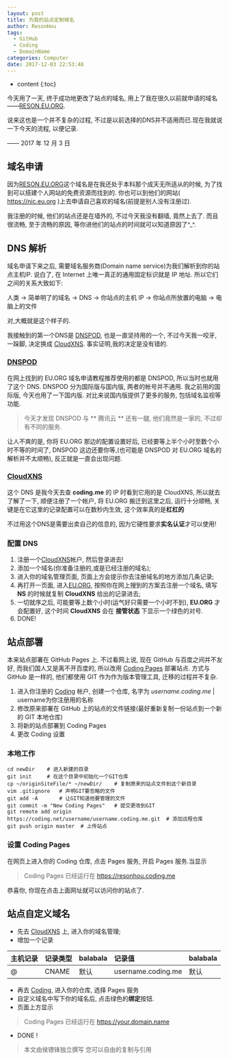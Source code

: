 ```yaml
---
layout: post
title: 为我的站点定制域名
author: ResonHou
tags:
  - GitHub
  - Coding
  - DomainName
categories: Computer
date: 2017-12-03 22:53:48
---
```


* content
{:toc}

今天用了一天, 终于成功地更改了站点的域名, 用上了我在很久以前就申请的域名——[RESON.EU.ORG](https://www.reson.eu.org).

说来这也是一个并不复杂的过程, 不过是以前选择的DNS并不适用而已.现在我就说一下今天的流程, 以便记录.

—— 2017 年 12 月 3 日

<!-- more -->




## 域名申请

因为[RESON.EU.ORG](https://www.reson.eu.org)这个域名是在我还处于本科那个成天无所适从的时候, 为了找到可以搭建个人网站的免费资源而找到的. 你也可以到他们的网站( https://nic.eu.org )上去申请自己喜欢的域名(前提是别人没有注册过).

我注册的时候, 他们的站点还是在墙外的, 不过今天我没有翻墙, 竟然上去了. 而且很流畅, 至于流畅的原因, 等你进他们的站点的时间就可以知道原因了^_^.

## DNS 解析

域名申请下来之后, 需要域名服务商(Domain name service)为我们解析到你的站点主机IP. 说白了, 在 Internet 上唯一真正的通用固定标识就是 IP 地址. 所以它们之间的关系大致如下:

  人类 -> 简单明了的域名 -> DNS -> 你站点的主机 IP -> 你站点所放置的电脑 -> 电脑上的文件

对,大概就是这个样子的.

我接触到的第一个DNS是 [DNSPOD](http://dnspod.com), 也是一直坚持用的一个, 不过今天我一咬牙, 一跺脚, 决定换成 [CloudXNS](https://cloudxns.net). 事实证明,我的决定是没有错的.

### [DNSPOD](http://dnspod.com)

在网上找到的 EU.ORG 域名申请教程推荐使用的都是 DNSPOD, 所以当时也就用了这个 DNS. DNSPOD 分为国际版与国内版, 两者的帐号并不通用. 我之前用的国际版, 今天也用了一下国内版. 对比来说国内版提供了更多的服务, 包括域名监视等功能.

> 今天才发现 DNSPOD 与 ** 腾讯云 ** 还有一腿, 他们竟然是一家的, 不过却有不同的服务.

让人不爽的是, 你将 EU.ORG 那边的配置设置好后, 已经要等上半个小时至数个小时不等的时间了, DNSPOD 这边还要你等,(也可能是 DNSPOD 对 EU.ORG 域名的解析并不太顺畅), 反正就是一直会出现问题.

### [CloudXNS](https://cloudxns.net)

这个 DNS 是我今天去查 **coding.me** 的 IP 时看到它用的是 CloudXNS, 所以就去了解了一下, 顺便注册了一个帐户, 将 EU.ORG 搬迁到这里之后, 运行十分顺畅, 关键是在它这里的记录配置可以在数秒内生效, 这个效率真的是**杠杠的**

不过用这个DNS是需要出卖自己的信息的, 因为它硬性要求**实名认证**才可以使用!

### 配置 DNS

1. 注册一个[CloudXNS](https://cloudxns.net)帐户, 然后登录进去!
2. 添加一个域名(你准备注册的,或是已经注册的域名);
3. 进入你的域名管理页面, 页面上方会提示你去注册域名的地方添加几条记录;
4. 再打开一页面, 进入[EU.ORG](http://nic.eu.org), 按照你在网上搜到的方案去注册一个域名, 填写 **NS** 的时候就复制 **CloudXNS** 给出的记录进去;
5. 一切就序之后, 可能要等上数个小时(运气好只需要一个小时不到), **EU.ORG** 才会配置好, 这个时间 **CloudXNS** 会在 **接管状态** 下显示一个绿色的对号.
6. DONE!

## 站点部署

本来站点部署在 GitHub Pages 上. 不过看网上说, 现在 GitHub 与百度之间并不友好, 而我们国人又是离不开百度的, 所以改用 [Coding Pages](https://coding.net/help/doc/pages) 部署站点. 方式与 GitHub 是一样的, 他们都使用 GIT 作为作为版本管理工具, 迁移的过程并不复杂.

1. 进入你注册的 [Coding](https://coding/login) 帐户, 创建一个仓库, 名字为 *username.coding.me* | username为你注册用的名称
2. 修改原来部署在 GitHub 上的站点的文件链接(最好重新复制一份站点到一个新的 GIT 本地仓库)
3. 将新的站点部署到 Coding Pages
4. 更改 Coding 设置

### 本地工作
```
cd newDir    # 进入新建的目录
git init     # 在这个目录中初始化一个GIT仓库
cp ~/originSiteFile/* ~/newDir/    # 复制原来的站点文件到这个新目录
vim .gitignore   # 声明GIT要忽略的文件
git add -A       # 让GIT知道他要管理的文件
git commit -m "New Coding Pages"   # 提交更改到GIT
git remote add origin https://coding.net/username/username.coding.me.git  # 添加远程仓库
git push origin master  # 上传站点
```

### 设置 Coding Pages

在网页上进入你的 Coding 仓库, 点击 Pages 服务, 开启 Pages 服务.当显示

> Coding Pages 已经运行在 https://resonhou.coding.me

恭喜你, 你现在点击上面网址就可以访问你的站点了.

## 站点自定义域名

* 先去 [CloudXNS](https://cloudxns.net) 上, 进入你的域名管理;
* 增加一个记录

| 主机记录 | 记录类型 | balabala | 记录值 | balabala |
|:----|:----|:----|:----|:----|
| @ | CNAME | 默认 | username.coding.me | 默认 |

* 再去 [Coding](https://coding.net), 进入你的仓库, 选择 Pages 服务
* 自定义域名中写下你的域名后, 点击绿色的**绑定**按钮.
* 页面上方显示
> Coding Pages 已经运行在 https://your.domain.name
* DONE !






> 本文由侯镖锋独立撰写
> 您可以自由的复制与引用
